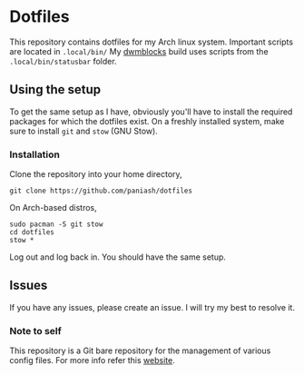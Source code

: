# Dotfiles
This repository contains dotfiles for my Arch linux system. Important scripts are located in `.local/bin/`
My [dwmblocks](https://github.com/paniash/dwmblocks) build uses scripts from the `.local/bin/statusbar` folder.

## Using the setup
To get the same setup as I have, obviously you'll have to install the required packages for which the dotfiles exist. On a freshly installed system, make sure to install `git` and `stow` (GNU Stow).

### Installation
Clone the repository into your home directory,
```
git clone https://github.com/paniash/dotfiles
```

On Arch-based distros,
```
sudo pacman -S git stow
cd dotfiles
stow *
```

Log out and log back in. You should have the same setup.

## Issues
If you have any issues, please create an issue. I will try my best to resolve it. 

### Note to self
This repository is a Git bare repository for the management of various config files. For more info refer this [website](https://www.atlassian.com/git/tutorials/dotfiles).

